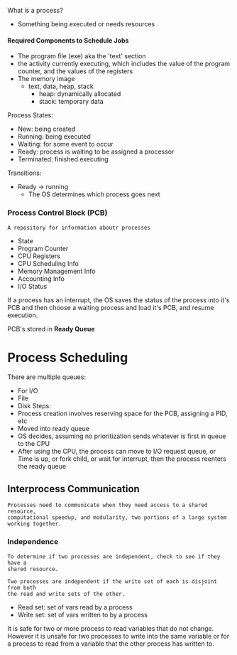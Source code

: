 What is a process?
- Something being executed or needs resources

#### Required Components to Schedule Jobs
- The program file (exe) aka the 'text' section
- the activity currently executing, which includes the value of the program counter, and the values of the registers
- The memory image
	- text, data, heap, stack
		- heap: dynamically allocated
		- stack: temporary data

Process States:
- New: being created
- Running: being executed
- Waiting: for some event to occur
- Ready: process is waiting to be assigned a processor
- Terminated: finished executing

Transitions:
- Ready -> running
	- The OS determines which process goes next

### Process Control Block (PCB)
	A repository for information aboutr processes
- State
- Program Counter
- CPU Registers
- CPU Scheduling Info
- Memory Management Info
- Accounting Info
- I/O Status

If a process has an interrupt, the OS saves the status of the process into it's PCB and then choose a waiting process and load it's PCB, and resume execution. 

PCB's stored in __Ready Queue__

# Process Scheduling
There are multiple queues:
- For I/O
- File
- Disk
Steps:
- Process creation involves reserving space for the PCB, assigning a PID, etc
- Moved into ready queue
- OS decides, assuming no prioritization sends whatever is first in queue to the CPU
- After using the CPU, the process can move to I/O request queue, or Time is up, or fork child, or wait for interrupt, then the process reenters the ready queue


## Interprocess Communication
	Processes need to communicate when they need access to a shared resource, 
	computational speedup, and modularity, two portions of a large system 
	working together. 

### Independence
	To determine if two processes are independent, check to see if they have a  
	shared resource. 
	
	Two processes are independent if the write set of each is disjoint from both 
	the read and write sets of the other. 

- Read set: set of vars read by a process
- Write set: set of vars written to by a process

It is safe for two or more process to read variables that do not change. However it is unsafe for two processes to write into the same variable or for a process to read from a variable that the other process has written to. 

